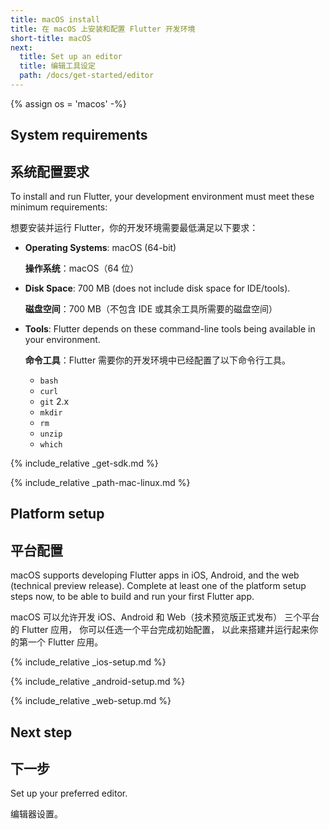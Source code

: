 ```yaml
---
title: macOS install
title: 在 macOS 上安装和配置 Flutter 开发环境
short-title: macOS
next:
  title: Set up an editor
  title: 编辑工具设定
  path: /docs/get-started/editor
---
```


{% assign os = 'macos' -%}

## System requirements

## 系统配置要求

To install and run Flutter,
your development environment must meet these minimum requirements:

想要安装并运行 Flutter，你的开发环境需要最低满足以下要求：

- **Operating Systems**: macOS (64-bit)

  **操作系统**：macOS（64 位）

- **Disk Space**: 700 MB (does not include disk space for IDE/tools).

  **磁盘空间**：700 MB（不包含 IDE 或其余工具所需要的磁盘空间） 

- **Tools**: Flutter depends on these command-line tools being available
  in your environment.

  **命令工具**：Flutter 需要你的开发环境中已经配置了以下命令行工具。

  - `bash`
  - `curl`
  - `git` 2.x
  - `mkdir`
  - `rm`
  - `unzip`
  - `which`

{% include_relative _get-sdk.md %}

{% include_relative _path-mac-linux.md %}

## Platform setup

## 平台配置

macOS supports developing Flutter apps in iOS, Android,
and the web (technical preview release).
Complete at least one of the platform setup steps now,
to be able to build and run your first Flutter app.

macOS 可以允许开发 iOS、Android 和 Web（技术预览版正式发布）
三个平台的 Flutter 应用，
你可以任选一个平台完成初始配置，
以此来搭建并运行起来你的第一个 Flutter 应用。

{% include_relative _ios-setup.md %}

{% include_relative _android-setup.md %}

{% include_relative _web-setup.md %}

## Next step

## 下一步

Set up your preferred editor.

编辑器设置。
